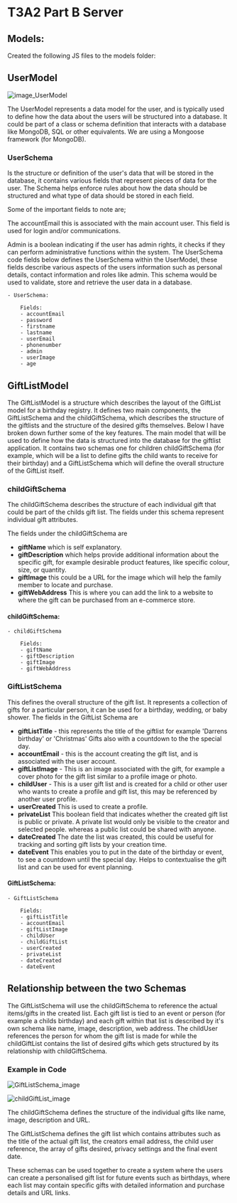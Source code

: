 # T3A2 Part B Server

## Models:
Created the following JS files to the models folder:

## UserModel
![image_UserModel](./src/images/UserModel.png)

The UserModel represents a data model for the user, and is typically used to define how the data about the users will be structured into a database. It could be part of a class or schema definition that interacts with a database like MongoDB, SQL or other equivalents. We are using a Mongoose framework (for MongoDB).

### UserSchema
Is the structure or definition of the user's data that will be stored in the database, it contains various fields that represent pieces of data for the user. The Schema helps enforce rules about how the data should be structured and what type of data should be stored in each field.

Some of the important fields to note are;

The accountEmail this is associated with the main account user. This field is used for login and/or communications.

Admin is a boolean indicating if the user has admin rights, it checks if they can perform administrative functions within the system.
The UserSchema code fields below defines the UserSchema within the UserModel, these fields describe various aspects of the users information such as personal details, contact information and roles like admin. This schema would be used to validate, store and retrieve the user data in a database.

    - UserSchema:

        Fields:
        - accountEmail
        - password
        - firstname
        - lastname
        - userEmail
        - phonenumber
        - admin
        - userImage
        - age

## GiftListModel
The GiftListModel is a structure which describes the layout of the GiftList model for a birthday registry. It defines two main components, the GiftListSchema and the childGiftSchema, which describes the structure of the giftlists and the structure of the desired gifts themselves. Below I have broken down further some of the key features.
The main model that will be used to define how the data is structured into the database for the giftlist application. It contains two schemas one for children childGiftSchema (for example, which will be a list to define gifts the child wants to receive for their birthday) and a GiftListSchema which will define the overall structure of the GiftList itself.

### childGiftSchema
The childGiftSchema describes the structure of each individual gift that could be part of the childs gift list. The fields under this schema represent individual gift attributes. 

The fields under the childGiftSchema are 
- <b>giftName</b> which is self explanatory. 
- <b>giftDescription</b> which helps provide  additional information about the specific gift, for example desirable product features, like specific colour, size, or quantity. 
- <b>giftImage</b> this could be a URL for the image which will help the family member to locate and purchase.
- <b>giftWebAddress</b> This is where you can add the link to a website to where the gift can be purchased from an e-commerce store.


#### childGiftSchema:
    
    - childGiftSchema

        Fields:
        - giftName
        - giftDescription
        - giftImage
        - giftWebAddress


### GiftListSchema
This defines the overall structure of the gift list. It represents a collection of gifts for a particular person, it can be used for a birthday, wedding, or baby shower. The fields in the GiftList Schema are 
- <b>giftListTitle</b> - this represents the title of the giftlist for example 'Darrens birthday' or 'Christmas' Gifts also with a countdown to the the special day.
- <b>accountEmail</b> - this is the account creating the gift list, and is associated with the user account.
- <b>giftListImage</b> - This is an image associated with the gift, for example a cover photo for the gift list similar to a profile image or photo.
- <b>childUser</b> - This is a user gift list and is created for a child or other user who wants to create a profile and gift list, this may be referenced by another user profile.
- <b>userCreated</b> This is used to create a profile.
- <b>privateList</b> This boolean field that indicates whether the created gift list is public or private. A private list would only be visible to the creator and selected people. whereas a public list could be shared with anyone.
- <b>dateCreated</b> The date the list was created, this could be useful for tracking and sorting gift lists by your creation time.
- <b>dateEvent</b> This enables you to put in the date of the birthday or event, to see a countdown until the special day. Helps to contextualise the gift list and can be used for event planning.

#### GiftListSchema:

    - GiftListSchema

        Fields:
        - giftListTitle
        - accountEmail
        - giftListImage
        - childUser
        - childGiftList
        - userCreated
        - privateList
        - dateCreated
        - dateEvent

## Relationship between the two Schemas
The GiftListSchema will use the childGiftSchema to reference the actual items/gifts in the created list. Each gift list is tied to an event or person (for example a childs birthday) and each gift within that list is described by it's own schema like name, image, description, web address. The childUser references the person for whom the gift list is made for while the childGiftList contains the list of desired gifts which gets structured by its relationship with childGiftSchema.

### Example in Code 
![GiftListSchema_image](./src/images/GiftListSchema_code.png)

![childGiftList_image](./src/images/childGiftSchema_code.png)

The childGiftSchema defines the structure of the individual gifts like name, image, description and URL.

The GiftListSchema defines the gift list which contains attributes such as the title of the actual gift list, the creators email address, the child user reference, the array of gifts desired, privacy settings and the final event date.

These schemas can be used together to create a system where the users can create a personalised gift list for future events such as birthdays, where each list may contain specific gifts with detailed information and purchase details and URL links.